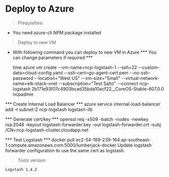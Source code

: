 Deploy to Azure
===============

> Prequisities:

* You need azure-cli NPM package installed

> Deploy to new VM

* With following command you can deploy to new VM in Azure
*** You can change parameters if required ***

    time azure vm create --vm-name=ncp-logstash-1 --ssh=22 --custom-data=cloud-config.yaml --ssh-cert=go-agent-cert.pem --no-ssh-password --location="West US" --vm-size="Small" --virtual-network-name=elk-stack-vnet --subscription="Test Salto" --connect ncp-logstash 2b171e93f07c4903bcad35bda10acf22__CoreOS-Stable-607.0.0 ncpadmin

*** Create Internal Load Balancer ***
    azure service internal-load-balancer add -t subnet-2 ncp-logstash logstash-ilb

*** Generate cert/key ***
    openssl req -x509 -batch -nodes -newkey rsa:2048 -keyout logstash-forwarder.key -out logstash-forwarder.crt -subj /CN=ncp-logstash-cluster.cloudapp.net

*** Test Logstash  ***
    docker pull ec2-54-169-239-164.ap-southeast-1.compute.amazonaws.com:5000/lumberjack-docker
    Update logstash forwarder configuration to use the same cert as logstash.

 > Tools version

    Logstash 1.4.2

